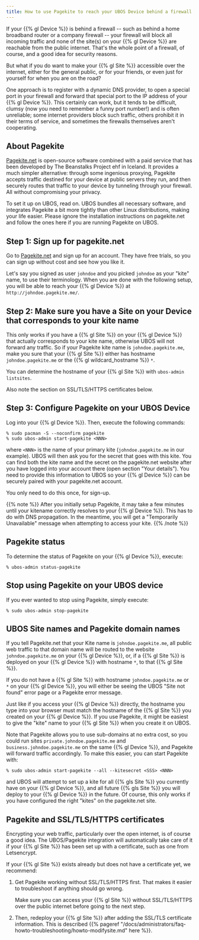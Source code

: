 ```yaml
---
title: How to use Pagekite to reach your UBOS Device behind a firewall
---
```


If your {{% gl Device %}} is behind a firewall -- such as behind a home broadband
router or a company firewall -- your firewall will block all incoming traffic
and none of the site(s) on your {{% gl Device %}} are reachable from the public
internet. That's the whole point of a firewall, of course, and a good idea for
security reasons.

But what if you do want to make your {{% gl Site %}} accessible over the internet,
either for the general public, or for your friends, or even just for yourself for
when you are on the road?

One approach is to register with a dynamic DNS provider, to open a special
port in your firewall and forward that special port to the IP address of your
{{% gl Device %}}. This certainly can work, but it tends to be difficult, clumsy
(now you need to remember a funny port number!) and is often unreliable;
some internet providers block such traffic, others prohibit it in their
terms of service, and sometimes the firewalls themselves aren't cooperating.

## About Pagekite

[Pagekite.net](https://pagekite.net/) is open-source software combined with a
paid service that has been developed by The Beanstalks Project ehf in Iceland.
It provides a much simpler alternative: through some ingenious proxying,
Pagekite accepts traffic destined for your device at public servers they run,
and then securely routes that traffic to your device by tunneling through
your firewall. All without compromising your privacy.

To set it up on UBOS, read on. UBOS bundles all necessary software, and
integrates Pagekite a bit more tightly than other Linux distributions,
making your life easier. Please ignore the installation instructions on
pagekite.net and follow the ones here if you are running Pagekite on UBOS.

## Step 1: Sign up for pagekite.net

Go to [Pagekite.net](https://pagekite.net/) and sign up for an account.
They have free trials, so you can sign up without cost and see how you like it.

Let's say you signed as user ``johndoe`` and you picked ``johndoe`` as your
"kite" name, to use their terminology. When you are done with the following
setup, you will be able to reach your {{% gl Device %}} at
``http://johndoe.pagekite.me/``.

## Step 2: Make sure you have a Site on your Device that corresponds to your kite name

This only works if you have a {{% gl Site %}} on your {{% gl Device %}} that
actually corresponds to your kite name, otherwise UBOS will not forward any traffic.
So if your Pagekite kite name is ``johndoe.pagekite.me``, make you sure
that your {{% gl Site %}} either has hostname ``johndoe.pagekite.me`` or
the {{% gl wildcard_hostname %}} ``*``.

You can determine the hostname of your {{% gl Site %}} with ``ubos-admin listsites``.

Also note the section on SSL/TLS/HTTPS certificates below.

## Step 3: Configure Pagekite on your UBOS Device

Log into your {{% gl Device %}}. Then, execute the following commands:

```
% sudo pacman -S --noconfirm pagekite
% sudo ubos-admin start-pagekite <NNN>
```

where ``<NNN>`` is the name of your primary kite (``johndoe.pagekite.me``
in our example). UBOS will then ask you for the secret that goes with this kite.
You can find both the kite name and the secret on the pagekite.net website after you
have logged into your account there (open section "Your details"). You need to
provide this information to UBOS so your {{% gl Device %}} can be securely paired with
your pagekite.net account.

You only need to do this once, for sign-up.

{{% note %}}
After you initially setup Pagekite, it may take a few minutes until your
kitename correctly resolves to your {{% gl Device %}}. This has to do with
DNS propagation. In the meantime, you will get a "Temporarily Unavailable"
message when attempting to access your kite.
{{% /note %}}

## Pagekite status

To determine the status of Pagekite on your {{% gl Device %}}, execute:

```
% ubos-admin status-pagekite
```

## Stop using Pagekite on your UBOS device

If you ever wanted to stop using Pagekite, simply execute:

```
% sudo ubos-admin stop-pagekite
```

## UBOS Site names and Pagekite domain names

If you tell Pagekite.net that your Kite name is ``johndoe.pagekite.me``,
all public web traffic to that domain name will be routed to the website
``johndoe.pagekite.me`` on your {{% gl Device %}}, or, if a {{% gl Site %}}
is deployed on your {{% gl Device %}} with hostname ``*``, to that
{{% gl Site %}}.

If you do not have a {{% gl Site %}} with hostname ``johndoe.pagekite.me`` or ``*``
on your {{% gl Device %}}, you will either be seeing the UBOS "Site not found" error
page or a Pagekite error message.

Just like if you access your {{% gl Device %}} directly, the hostname you type
into your browser must match the hostname of the {{% gl Site %}} you created on
your {{% gl Device %}}. If you use Pagekite, it might be easiest to give the
"kite" name to your {{% gl Site %}} when you create it on UBOS.

Note that Pagekite allows you to use sub-domains at no extra cost, so you
could run sites ``private.johndoe.pagekite.me`` and
``business.johndoe.pagekite.me`` on the same {{% gl Device %}}, and Pagekite will
forward traffic accordingly. To make this easier, you can start Pagekite
with:

```
% sudo ubos-admin start-pagekite --all --kitesecret <SSS> <NNN>
```

and UBOS will attempt to set up a kite for all {{% gls Site %}} you currently
have on your {{% gl Device %}}, and all future {{% gls Site %}} you will deploy to
your {{% gl Device %}} in the future. Of course, this only works
if you have configured the right "kites" on the pagekite.net site.

## Pagekite and SSL/TLS/HTTPS certificates

Encrypting your web traffic, particularly over the open internet, is of
course a good idea. The UBOS/Pagekite integration will automatically take
care of it if your {{% gl Site %}} has been set up with a certificate,
such as one from Letsencrypt.

If your {{% gl Site %}} exists already but does not have a certificate yet,
we recommend:

1. Get Pagekite working without SSL/TLS/HTTPS first. That makes it easier to
   troubleshoot if anything should go wrong.

   Make sure you can access your {{% gl Site %}} without SSL/TLS/HTTPS over
   the public internet before going to the next step.

2. Then, redeploy your {{% gl Site %}} after adding the SSL/TLS certificate
   information. This is described {{% pageref "/docs/administrators/faq-howto-troubleshooting/howto-modifysite.md" here %}}.
